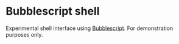 # Bubblescript shell

Experimental shell interface
using [Bubblescript](https://github.com/botsquad/bubblescript).  For
demonstration purposes only.
